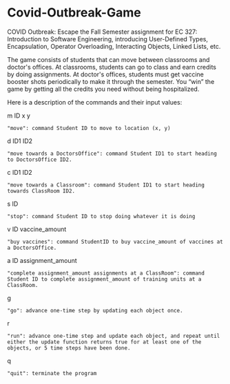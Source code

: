 # Covid-Outbreak-Game

COVID Outbreak: Escape the Fall Semester assignment for EC 327: Introduction to Software Engineering, introducing User-Defined Types, Encapsulation, Operator Overloading, Interacting Objects, Linked Lists, etc.

The game consists of students that can move between classrooms and doctor's offices. At classrooms, students can go to class and earn credits by doing assignments. At doctor's offices, students must get vaccine booster shots periodically to make it through the semester. You “win” the game by getting all the credits you need without being hospitalized.

Here is a description of the commands and their input values:

m ID x y

    "move": command Student ID to move to location (x, y)

d ID1 ID2

    "move towards a DoctorsOffice": command Student ID1 to start heading to DoctorsOffice ID2.

c ID1 ID2

    "move towards a Classroom": command Student ID1 to start heading towards ClassRoom ID2.

s ID

    "stop": command Student ID to stop doing whatever it is doing

v ID vaccine_amount

    "buy vaccines": command StudentID to buy vaccine_amount of vaccines at a DoctorsOffice.

a ID assignment_amount

    "complete assignment_amount assignments at a ClassRoom": command Student ID to complete assignment_amount of training units at a ClassRoom.

g

    "go": advance one-time step by updating each object once.

r

    "run": advance one-time step and update each object, and repeat until either the update function returns true for at least one of the objects, or 5 time steps have been done.

q

    "quit": terminate the program
